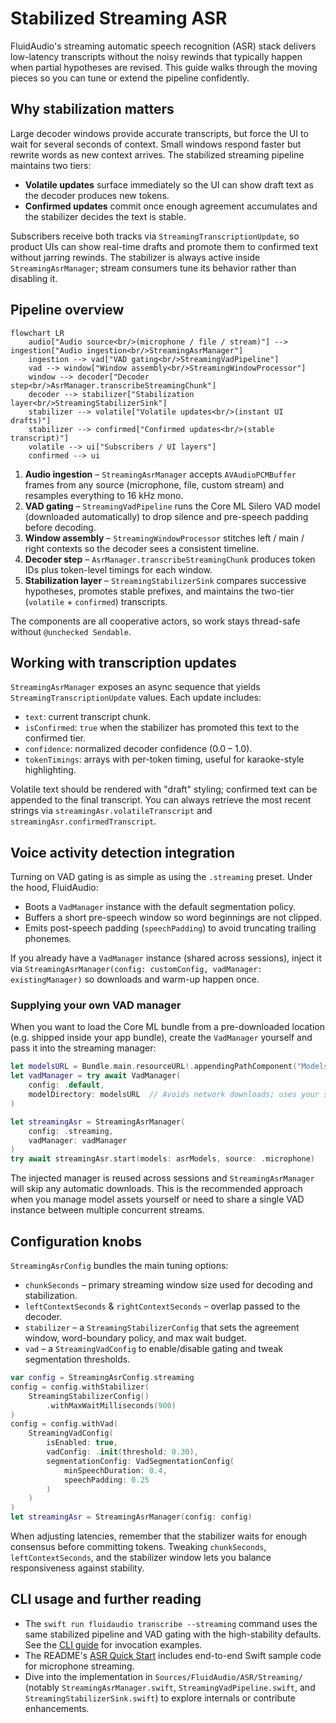 # Stabilized Streaming ASR

FluidAudio's streaming automatic speech recognition (ASR) stack delivers low-latency transcripts without the noisy rewinds that typically happen when partial hypotheses are revised. This guide walks through the moving pieces so you can tune or extend the pipeline confidently.

## Why stabilization matters

Large decoder windows provide accurate transcripts, but force the UI to wait for several seconds of context. Small windows respond faster but rewrite words as new context arrives. The stabilized streaming pipeline maintains two tiers:

- **Volatile updates** surface immediately so the UI can show draft text as the decoder produces new tokens.
- **Confirmed updates** commit once enough agreement accumulates and the stabilizer decides the text is stable.

Subscribers receive both tracks via `StreamingTranscriptionUpdate`, so product UIs can show real-time drafts and promote them to confirmed text without jarring rewinds.
The stabilizer is always active inside `StreamingAsrManager`; stream consumers tune its behavior rather than disabling it.

## Pipeline overview

```mermaid
flowchart LR
    audio["Audio source<br/>(microphone / file / stream)"] --> ingestion["Audio ingestion<br/>StreamingAsrManager"]
    ingestion --> vad["VAD gating<br/>StreamingVadPipeline"]
    vad --> window["Window assembly<br/>StreamingWindowProcessor"]
    window --> decoder["Decoder step<br/>AsrManager.transcribeStreamingChunk"]
    decoder --> stabilizer["Stabilization layer<br/>StreamingStabilizerSink"]
    stabilizer --> volatile["Volatile updates<br/>(instant UI drafts)"]
    stabilizer --> confirmed["Confirmed updates<br/>(stable transcript)"]
    volatile --> ui["Subscribers / UI layers"]
    confirmed --> ui
```

1. **Audio ingestion** – `StreamingAsrManager` accepts `AVAudioPCMBuffer` frames from any source (microphone, file, custom stream) and resamples everything to 16 kHz mono.
2. **VAD gating** – `StreamingVadPipeline` runs the Core ML Silero VAD model (downloaded automatically) to drop silence and pre-speech padding before decoding.
3. **Window assembly** – `StreamingWindowProcessor` stitches left / main / right contexts so the decoder sees a consistent timeline.
4. **Decoder step** – `AsrManager.transcribeStreamingChunk` produces token IDs plus token-level timings for each window.
5. **Stabilization layer** – `StreamingStabilizerSink` compares successive hypotheses, promotes stable prefixes, and maintains the two-tier (`volatile` + `confirmed`) transcripts.

The components are all cooperative actors, so work stays thread-safe without `@unchecked Sendable`.

## Working with transcription updates

`StreamingAsrManager` exposes an async sequence that yields `StreamingTranscriptionUpdate` values. Each update includes:

- `text`: current transcript chunk.
- `isConfirmed`: `true` when the stabilizer has promoted this text to the confirmed tier.
- `confidence`: normalized decoder confidence (0.0 – 1.0).
- `tokenTimings`: arrays with per-token timing, useful for karaoke-style highlighting.

Volatile text should be rendered with "draft" styling; confirmed text can be appended to the final transcript. You can always retrieve the most recent strings via `streamingAsr.volatileTranscript` and `streamingAsr.confirmedTranscript`.

## Voice activity detection integration

Turning on VAD gating is as simple as using the `.streaming` preset. Under the hood, FluidAudio:

- Boots a `VadManager` instance with the default segmentation policy.
- Buffers a short pre-speech window so word beginnings are not clipped.
- Emits post-speech padding (`speechPadding`) to avoid truncating trailing phonemes.

If you already have a `VadManager` instance (shared across sessions), inject it via `StreamingAsrManager(config: customConfig, vadManager: existingManager)` so downloads and warm-up happen once.

### Supplying your own VAD manager

When you want to load the Core ML bundle from a pre-downloaded location (e.g. shipped inside your app bundle), create the `VadManager` yourself and pass it into the streaming manager:

```swift
let modelsURL = Bundle.main.resourceURL!.appendingPathComponent("Models/VAD", isDirectory: true)
let vadManager = try await VadManager(
    config: .default,
    modelDirectory: modelsURL  // Avoids network downloads; uses your staged model files
)

let streamingAsr = StreamingAsrManager(
    config: .streaming,
    vadManager: vadManager
)
try await streamingAsr.start(models: asrModels, source: .microphone)
```

The injected manager is reused across sessions and `StreamingAsrManager` will skip any automatic downloads. This is the recommended approach when you manage model assets yourself or need to share a single VAD instance between multiple concurrent streams.

## Configuration knobs

`StreamingAsrConfig` bundles the main tuning options:

- `chunkSeconds` – primary streaming window size used for decoding and stabilization.
- `leftContextSeconds` & `rightContextSeconds` – overlap passed to the decoder.
- `stabilizer` – a `StreamingStabilizerConfig` that sets the agreement window, word-boundary policy, and max wait budget.
- `vad` – a `StreamingVadConfig` to enable/disable gating and tweak segmentation thresholds.

```swift
var config = StreamingAsrConfig.streaming
config = config.withStabilizer(
    StreamingStabilizerConfig()
        .withMaxWaitMilliseconds(900)
)
config = config.withVad(
    StreamingVadConfig(
        isEnabled: true,
        vadConfig: .init(threshold: 0.30),
        segmentationConfig: VadSegmentationConfig(
            minSpeechDuration: 0.4,
            speechPadding: 0.25
        )
    )
)
let streamingAsr = StreamingAsrManager(config: config)
```

When adjusting latencies, remember that the stabilizer waits for enough consensus before committing tokens. Tweaking `chunkSeconds`, `leftContextSeconds`, and the stabilizer window lets you balance responsiveness against stability.

## CLI usage and further reading

- The `swift run fluidaudio transcribe --streaming` command uses the same stabilized pipeline and VAD gating with the high-stability defaults. See the [CLI guide](../CLI.md#asr) for invocation examples.
- The README's [ASR Quick Start](../../README.md#asr-quick-start) includes end-to-end Swift sample code for microphone streaming.
- Dive into the implementation in `Sources/FluidAudio/ASR/Streaming/` (notably `StreamingAsrManager.swift`, `StreamingVadPipeline.swift`, and `StreamingStabilizerSink.swift`) to explore internals or contribute enhancements.
